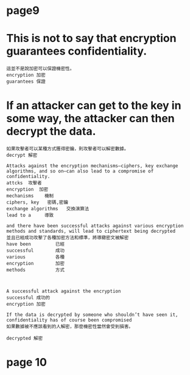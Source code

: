 # page9

# This is not to say that encryption guarantees confidentiality.
```
這並不是說加密可以保證機密性。
encryption 加密
guarantees 保證
```

# If an attacker can get to the key in some way, the attacker can then decrypt the data.
```
如果攻擊者可以某種方式獲得密鑰，則攻擊者可以解密數據。
decrypt 解密
```
```
Attacks against the encryption mechanisms—ciphers, key exchange algorithms, and so on—can also lead to a compromise of confidentiality.
attcks  攻擊者
encryption  加密
mechanisms    機制
ciphers, key   密碼,密鑰
exchange algorithms   交換演算法
lead to a     導致
```
```
and there have been successful attacks against various encryption methods and standards, will lead to ciphertext being decrypted
並且已經成功攻擊了各種加密方法和標準，將導緻密文被解密
have been         已經
successful        成功
various           各種
encryption        加密
methods           方式



```
```
A successful attack against the encryption
successful 成功的
encryption 加密
```
```
If the data is decrypted by someone who shouldn’t have seen it, confidentiality has of course been compromised
如果數據被不應該看到的人解密，那麼機密性當然會受到損害。

decrypted 解密
```
# page 10

